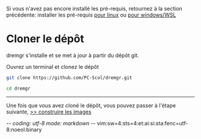 Si vous n'avez pas encore installé les pré-requis, retournez à la section
précédente: installer les pré-requis [pour linux](00prerequis-linux.md)
ou [pour windows/WSL](00prerequis-wsl.md)

# Cloner le dépôt

dremgr s'installe et se met à jour à partir du dépôt git.

Ouvrez un terminal et clonez le dépôt
~~~sh
git clone https://github.com/PC-Scol/dremgr.git
~~~
~~~sh
cd dremgr
~~~

---

Une fois que vous avez cloné le dépôt, vous pouvez passer à l'étape suivante,
[>> construire les images](02construire-images.md)

-*- coding: utf-8 mode: markdown -*- vim:sw=4:sts=4:et:ai:si:sta:fenc=utf-8:noeol:binary